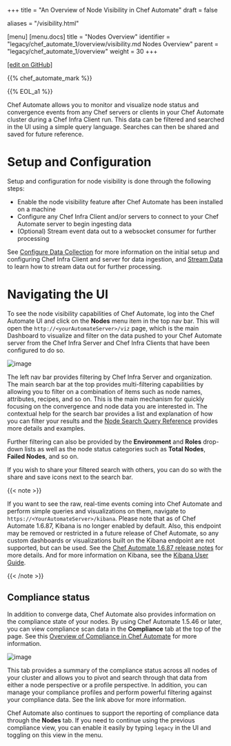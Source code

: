 +++
title = "An Overview of Node Visibility in Chef Automate"
draft = false

aliases = "/visibility.html"

[menu]
  [menu.docs]
    title = "Nodes Overview"
    identifier = "legacy/chef_automate_1/overview/visibility.md Nodes Overview"
    parent = "legacy/chef_automate_1/overview"
    weight = 30
+++    

[\[edit on
GitHub\]](https://github.com/chef/chef-web-docs/blob/master/chef_master/source/visibility.rst)

<meta name="robots" content="noindex">

{{% chef_automate_mark %}}

{{% EOL_a1 %}}

Chef Automate allows you to monitor and visualize node status and
convergence events from any Chef servers or clients in your Chef
Automate cluster during a Chef Infra Client run. This data can be
filtered and searched in the UI using a simple query language. Searches
can then be shared and saved for future reference.

Setup and Configuration
=======================

Setup and configuration for node visibility is done through the
following steps:

-   Enable the node visibility feature after Chef Automate has been
    installed on a machine
-   Configure any Chef Infra Client and/or servers to connect to your
    Chef Automate server to begin ingesting data
-   (Optional) Stream event data out to a websocket consumer for further
    processing

See [Configure Data Collection](/data_collection/) for more
information on the initial setup and configuring Chef Infra Client and
server for data ingestion, and [Stream
Data](/stream_data_chef_automate/) to learn how to stream data out
for further processing.

Navigating the UI
=================

To see the node visibility capabilities of Chef Automate, log into the
Chef Automate UI and click on the **Nodes** menu item in the top nav
bar. This will open the `http://<yourAutomateServer>/viz` page, which is
the main Dashboard to visualize and filter on the data pushed to your
Chef Automate server from the Chef Infra Server and Chef Infra Clients
that have been configured to do so.

![image](/images/visibility_dashboard.png)

The left nav bar provides filtering by Chef Infra Server and
organization. The main search bar at the top provides multi-filtering
capabilities by allowing you to filter on a combination of items such as
node names, attributes, recipes, and so on. This is the main mechanism
for quickly focusing on the convergence and node data you are interested
in. The contextual help for the search bar provides a list and
explanation of how you can filter your results and the [Node Search
Query Reference](/search_query_chef_automate/) provides more details
and examples.

Further filtering can also be provided by the **Environment** and
**Roles** drop-down lists as well as the node status categories such as
**Total Nodes**, **Failed Nodes**, and so on.

If you wish to share your filtered search with others, you can do so
with the share and save icons next to the search bar.

{{< note >}}

If you want to see the raw, real-time events coming into Chef Automate
and perform simple queries and visualizations on them, navigate to
`https://<YourAutomateServer>/kibana`. Please note that as of Chef
Automate 1.6.87, Kibana is no longer enabled by default. Also, this
endpoint may be removed or restricted in a future release of Chef
Automate, so any custom dashboards or visualizations built on the Kibana
endpoint are not supported, but can be used. See the [Chef Automate
1.6.87 release
notes](https://docs.chef.io/release_notes_chef_automate.html#what-s-new-in-1-6-87)
for more details. And for more information on Kibana, see the [Kibana
User Guide](https://www.elastic.co/guide/en/kibana/current/index.html).

{{< /note >}}

Compliance status
-----------------

In addition to converge data, Chef Automate also provides information on
the compliance state of your nodes. By using Chef Automate 1.5.46 or
later, you can view compliance scan data in the **Compliance** tab at
the top of the page. See this [Overview of Compliance in Chef
Automate](/chef_automate_compliance/) for more information.

![image](/images/compliance_node.png)

This tab provides a summary of the compliance status across all nodes of
your cluster and allows you to pivot and search through that data from
either a node perspective or a profile perspective. In addition, you can
manage your compliance profiles and perform powerful filtering against
your compliance data. See the link above for more information.

Chef Automate also continues to support the reporting of compliance data
through the **Nodes** tab. If you need to continue using the previous
compliance view, you can enable it easily by typing `legacy` in the UI
and toggling on this view in the menu.
